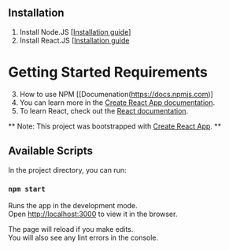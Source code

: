 ## Installation 
1. Install Node.JS [[Installation guide](https://nodejs.org/en/)]
2. Install React.JS [[Installation guide](https://reactjs.org)

# Getting Started Requirements

3. How to use NPM [[Documenation(https://docs.npmjs.com)]
4. You can learn more in the [Create React App documentation](https://facebook.github.io/create-react-app/docs/getting-started).
5. To learn React, check out the [React documentation](https://reactjs.org/).


** Note: This project was bootstrapped with [Create React App](https://github.com/facebook/create-react-app). **

## Available Scripts

In the project directory, you can run:

### `npm start`

Runs the app in the development mode.\
Open [http://localhost:3000](http://localhost:3000) to view it in the browser.

The page will reload if you make edits.\
You will also see any lint errors in the console.


